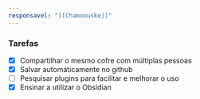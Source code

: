 ```yaml
---
responsavel: "[[Chamoouske]]"
---
```


### Tarefas
- [x] Compartilhar o mesmo cofre com múltiplas pessoas
- [x] Salvar automáticamente no github
- [ ] Pesquisar plugins para facilitar e melhorar o uso
- [x] Ensinar a utilizar o Obsidian